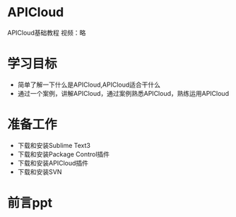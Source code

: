 # APICloud
APICloud基础教程
视频：略
<h1>学习目标</h1>
<ul>
<li>简单了解一下什么是APICloud,APICloud适合干什么</li>
<li>通过一个案例，讲解APICloud，通过案例熟悉APICloud，熟练运用APICloud</li>
</ul>
<h1>准备工作</h1>
<ul>
<li>下载和安装Sublime Text3</li>
<li>下载和安装Package Control插件</li>
<li>下载和安装APICloud插件</li>
<li>下载和安装SVN</li>
</ul>
<H1>前言ppt</H1>
